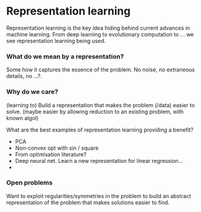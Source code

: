 # Representation learning

<!-- Intro -->
Representation learning is the key idea hiding behind current advances in machine learning.
From deep learning []() to evolutionary computation []() to ... we see representation learning being used.

### What do we mean by a representation?

Some how it captures the essence of the problem. No noise, no extraneous details, no ...?.


### Why do we care?

(learning to) Build a representation that makes the problem (/data) easier to solve.
(maybe easier by allowing reduction to an existing problem, with known algol)



What are the best examples of representation learning providing a benefit?

- PCA
- Non-convex opt with sin / square
- From optimisation literature?
- Deep neural net. Learn a new representation for linear regression...
-

### Open problems

Want to exploit regularities/symmetries in the problem to build an abstract representation of the problem that makes solutions easier to find.
